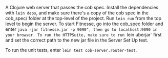 A Clojure web server that passes the cob spec. Install the dependencies with `lein deps`, and make sure there's a copy of the cob spec in the cob_spec/ folder at the top-level of the project. Run `lein run` from the top level to begin the server. To start Fitnesse, go into the cob_spec folder and enter `java -jar fitnesse.jar -p 9090", then go to localhost:9090 in your browser. To run the HTTPSuite, make sure to run `lein uberjar` first and set the correct path to the new jar file in the Server Set Up test.

To run the unit tests, enter `lein test cob-server.router-test`.
